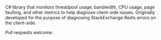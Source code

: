 C# library that monitors threadpool usage, bandwidth, CPU usage, page faulting, and other metrics to help diagnose client-side issues. Originally developed for the purpose of diagnosing StackExchange.Redis errors on the client-side.

Pull requests welcome. 
